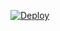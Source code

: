 [![Deploy](https://www.herokucdn.com/deploy/button.svg)](https://heroku.com/deploy?template=https://github.com/lazizma/lazizProject.git)
